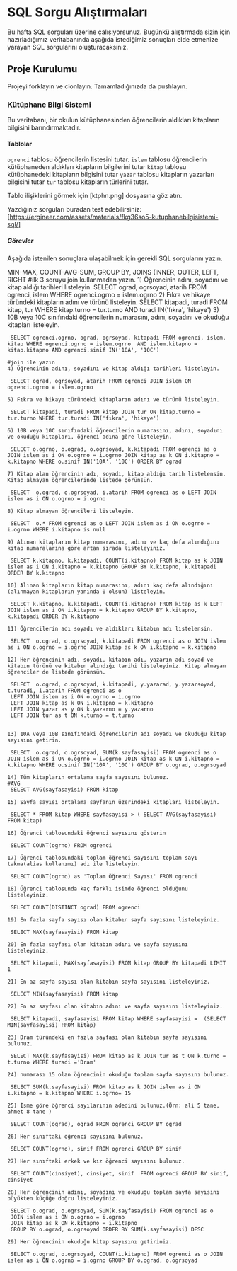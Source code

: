 # SQL Sorgu Alıştırmaları

Bu hafta SQL sorguları üzerine çalışıyorsunuz. Bugünkü alıştırmada sizin için hazırladığımız veritabanında aşağıda istediğimiz sonuçları elde etmenize yarayan SQL sorgularını oluşturacaksınız.

## Proje Kurulumu

Projeyi forklayın ve clonlayın. Tamamladığınızda da pushlayın.

### Kütüphane Bilgi Sistemi

Bu veritabanı, bir okulun kütüphanesinden öğrencilerin aldıkları kitapların bilgisini barındırmaktadır.

#### Tablolar

`ogrenci` tablosu öğrencilerin listesini tutar.
`islem` tablosu öğrencilerin kütüphaneden aldıkları kitapların bilgilerini tutar
`kitap` tablosu kütüphanedeki kitapların bilgisini tutar
`yazar` tablosu kitapların yazarları bilgisini tutar
`tur` tablosu kitapların türlerini tutar.

Tablo ilişiklerini görmek için [ktphn.png] dosyasına göz atın.

Yazdığınız sorguları buradan test edebilirsiniz: [https://ergineer.com/assets/materials/fkg36so5-kutuphanebilgisistemi-sql/]

##### Görevler

Aşağıda istenilen sonuçlara ulaşabilmek için gerekli SQL sorgularını yazın.

MIN-MAX, COUNT-AVG-SUM, GROUP BY, JOINS (INNER, OUTER, LEFT, RIGHT
#ilk 3 soruyu join kullanmadan yazın. 1) Öğrencinin adını, soyadını ve kitap aldığı tarihleri listeleyin.
SELECT ograd, ogrsoyad, atarih FROM ogrenci, islem WHERE ogrenci.ogrno = islem.ogrno 2) Fıkra ve hikaye türündeki kitapların adını ve türünü listeleyin.
SELECT kitapadi, turadi FROM kitap, tur WHERE kitap.turno = tur.turno AND turadi IN('fıkra', 'hikaye') 3) 10B veya 10C sınıfındaki öğrencilerin numarasını, adını, soyadını ve okuduğu kitapları listeleyin.

     SELECT ogrenci.ogrno, ograd, ogrsoyad, kitapadi FROM ogrenci, islem, kitap WHERE ogrenci.ogrno = islem.ogrno  AND islem.kitapno = kitap.kitapno AND ogrenci.sinif IN('10A', '10C')

    #join ile yazın
    4) Öğrencinin adını, soyadını ve kitap aldığı tarihleri listeleyin.

     SELECT ograd, ogrsoyad, atarih FROM ogrenci JOIN islem ON ogrenci.ogrno = islem.ogrno

    5) Fıkra ve hikaye türündeki kitapların adını ve türünü listeleyin.

     SELECT kitapadi, turadi FROM kitap JOIN tur ON kitap.turno = tur.turno WHERE tur.turadi IN('fıkra', 'hikaye')

    6) 10B veya 10C sınıfındaki öğrencilerin numarasını, adını, soyadını ve okuduğu kitapları, öğrenci adına göre listeleyin.

     SELECT o.ogrno, o.ograd, o.ogrsoyad, k.kitapadi FROM ogrenci as o JOIN islem as i ON o.ogrno = i.ogrno JOIN kitap as k ON i.kitapno = k.kitapno WHERE o.sinif IN('10A', '10C') ORDER BY ograd

    7) Kitap alan öğrencinin adı, soyadı, kitap aldığı tarih listelensin. Kitap almayan öğrencilerinde listede görünsün.

     SELECT  o.ograd, o.ogrsoyad, i.atarih FROM ogrenci as o LEFT JOIN islem as i ON o.ogrno = i.ogrno

    8) Kitap almayan öğrencileri listeleyin.

     SELECT  o.* FROM ogrenci as o LEFT JOIN islem as i ON o.ogrno = i.ogrno WHERE i.kitapno is null

    9) Alınan kitapların kitap numarasını, adını ve kaç defa alındığını kitap numaralarına göre artan sırada listeleyiniz.

     SELECT k.kitapno, k.kitapadi, COUNT(i.kitapno) FROM kitap as k JOIN islem as i ON i.kitapno = k.kitapno GROUP BY k.kitapno, k.kitapadi ORDER BY k.kitapno

    10) Alınan kitapların kitap numarasını, adını kaç defa alındığını (alınmayan kitapların yanında 0 olsun) listeleyin.

     SELECT k.kitapno, k.kitapadi, COUNT(i.kitapno) FROM kitap as k LEFT JOIN islem as i ON i.kitapno = k.kitapno GROUP BY k.kitapno, k.kitapadi ORDER BY k.kitapno

    11) Öğrencilerin adı soyadı ve aldıkları kitabın adı listelensin.

     SELECT  o.ograd, o.ogrsoyad, k.kitapadi FROM ogrenci as o JOIN islem as i ON o.ogrno = i.ogrno JOIN kitap as k ON i.kitapno = k.kitapno

    12) Her öğrencinin adı, soyadı, kitabın adı, yazarın adı soyad ve kitabın türünü ve kitabın alındığı tarihi listeleyiniz. Kitap almayan öğrenciler de listede görünsün.

     SELECT  o.ograd, o.ogrsoyad, k.kitapadi, y.yazarad, y.yazarsoyad, t.turadi, i.atarih FROM ogrenci as o
     LEFT JOIN islem as i ON o.ogrno = i.ogrno
     LEFT JOIN kitap as k ON i.kitapno = k.kitapno
     LEFT JOIN yazar as y ON k.yazarno = y.yazarno
     LEFT JOIN tur as t ON k.turno = t.turno


    13) 10A veya 10B sınıfındaki öğrencilerin adı soyadı ve okuduğu kitap sayısını getirin.

     SELECT  o.ograd, o.ogrsoyad, SUM(k.sayfasayisi) FROM ogrenci as o JOIN islem as i ON o.ogrno = i.ogrno JOIN kitap as k ON i.kitapno = k.kitapno WHERE o.sinif IN('10A', '10C') GROUP BY o.ograd, o.ogrsoyad

    14) Tüm kitapların ortalama sayfa sayısını bulunuz.
    #AVG
     SELECT AVG(sayfasayisi) FROM kitap

    15) Sayfa sayısı ortalama sayfanın üzerindeki kitapları listeleyin.

     SELECT * FROM kitap WHERE sayfasayisi > ( SELECT AVG(sayfasayisi) FROM kitap)

    16) Öğrenci tablosundaki öğrenci sayısını gösterin

     SELECT COUNT(ogrno) FROM ogrenci

    17) Öğrenci tablosundaki toplam öğrenci sayısını toplam sayı takma(alias kullanımı) adı ile listeleyin.

     SELECT COUNT(ogrno) as 'Toplam Öğrenci Sayısı' FROM ogrenci

    18) Öğrenci tablosunda kaç farklı isimde öğrenci olduğunu listeleyiniz.

     SELECT COUNT(DISTINCT ograd) FROM ogrenci

    19) En fazla sayfa sayısı olan kitabın sayfa sayısını listeleyiniz.

     SELECT MAX(sayfasayisi) FROM kitap

    20) En fazla sayfası olan kitabın adını ve sayfa sayısını listeleyiniz.

     SELECT kitapadi, MAX(sayfasayisi) FROM kitap GROUP BY kitapadi LIMIT 1

    21) En az sayfa sayısı olan kitabın sayfa sayısını listeleyiniz.

     SELECT MIN(sayfasayisi) FROM kitap

    22) En az sayfası olan kitabın adını ve sayfa sayısını listeleyiniz.

     SELECT kitapadi, sayfasayisi FROM kitap WHERE sayfasayisi =  (SELECT MIN(sayfasayisi) FROM kitap)

    23) Dram türündeki en fazla sayfası olan kitabın sayfa sayısını bulunuz.

     SELECT MAX(k.sayfasayisi) FROM kitap as k JOIN tur as t ON k.turno = t.turno WHERE turadi ='Dram'

    24) numarası 15 olan öğrencinin okuduğu toplam sayfa sayısını bulunuz.

     SELECT SUM(k.sayfasayisi) FROM kitap as k JOIN islem as i ON i.kitapno = k.kitapno WHERE i.ogrno= 15

    25) İsme göre öğrenci sayılarının adedini bulunuz.(Örn: ali 5 tane, ahmet 8 tane )

     SELECT COUNT(ograd), ograd FROM ogrenci GROUP BY ograd

    26) Her sınıftaki öğrenci sayısını bulunuz.

     SELECT COUNT(ogrno), sinif FROM ogrenci GROUP BY sinif

    27) Her sınıftaki erkek ve kız öğrenci sayısını bulunuz.

     SELECT COUNT(cinsiyet), cinsiyet, sinif  FROM ogrenci GROUP BY sinif, cinsiyet

    28) Her öğrencinin adını, soyadını ve okuduğu toplam sayfa sayısını büyükten küçüğe doğru listeleyiniz.

     SELECT o.ograd, o.ogrsoyad, SUM(k.sayfasayisi) FROM ogrenci as o
     JOIN islem as i ON o.ogrno = i.ogrno
     JOIN kitap as k ON k.kitapno = i.kitapno
     GROUP BY o.ograd, o.ogrsoyad ORDER BY SUM(k.sayfasayisi) DESC

    29) Her öğrencinin okuduğu kitap sayısını getiriniz.

     SELECT o.ograd, o.ogrsoyad, COUNT(i.kitapno) FROM ogrenci as o JOIN islem as i ON o.ogrno = i.ogrno GROUP BY o.ograd, o.ogrsoyad
